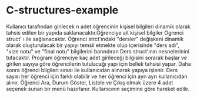 # C-structures-example

Kullanıcı tarafından girilecek n adet öğrencinin kişisel bilgileri dinamik olarak tahsis edilen bir yapıda saklanacaktır.Öğrenciye ait kişisel bilgiler Ogrenci struct' ı ile sağlanacaktır. Öğrenci strct'ındaki "dersler" değişkeni dinamik olarak oluşturulacak bir yapıyı temsil etmekte olup içerisinde "ders adı", "vize notu" ve "final notu" bilgilerini barındıran Ders struct'ının nesnelerinini tutacaktır. Program öğrenciye kaç adet girileceği bilgisini sorarak başlar ve girilen sayıya göre öğrencilerin tutulacağı yapı için bellek tahsisi yapar. Daha sonra öğrenci bilgileri sırası ile kullanıcıdan alınarak yapıya işlenir. Ders sayısı her öğrenci için farklı olabilir ve her öğrenci için ayrı ayrı kullanıcıdan alınır. Öğrenci Ara, Durum Göster, Listele ve Çıkış olmak üzere 4 adet seçenek sunan bir menü hazırlanır. Kullanıcının seçimine göre hareket edilir.
